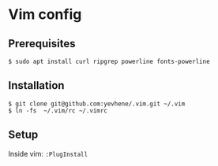# Vim config

## Prerequisites

    $ sudo apt install curl ripgrep powerline fonts-powerline

## Installation

    $ git clone git@github.com:yevhene/.vim.git ~/.vim
    $ ln -fs  ~/.vim/rc ~/.vimrc

## Setup

Inside vim: `:PlugInstall`

